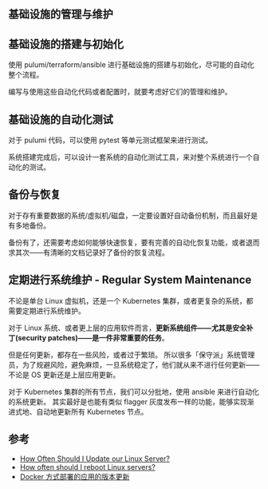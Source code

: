基础设施的管理与维护
---

## 基础设施的搭建与初始化

使用 pulumi/terraform/ansible 进行基础设施的搭建与初始化，尽可能的自动化整个流程。

编写与使用这些自动化代码或者配置时，就要考虑好它们的管理和维护。

## 基础设施的自动化测试

对于 pulumi 代码，可以使用 pytest 等单元测试框架来进行测试。

系统搭建完成后，可以设计一套系统的自动化测试工具，来对整个系统进行一个自动化的测试。


## 备份与恢复

对于存有重要数据的系统/虚拟机/磁盘，一定要设置好自动备份机制，而且最好是有多地备份。

备份有了，还需要考虑如何能够快速恢复，要有完善的自动化恢复功能，或者退而求其次——有清晰的文档记录好了备份的恢复流程。


## 定期进行系统维护 - Regular System Maintenance

不论是单台 Linux 虚拟机，还是一个 Kubernetes 集群，或者更复杂的系统，都需要定期进行系统维护。

对于 Linux 系统、或者更上层的应用软件而言，**更新系统组件——尤其是安全补丁(security patches)——是一件非常重要的任务**。

但是任何更新，都存在一些风险，或者过于繁琐。
所以很多「保守派」系统管理员，为了规避风险，避免麻烦，一旦系统稳定了，他们就从来不进行任何更新——不论是 OS 更新还是上层应用更新。

对于 Kubernetes 集群的所有节点，我们可以分批地，使用 ansible 来进行自动化的系统更新。
其实最好是也能有类似 flagger 灰度发布一样的功能，能够实现渐进式地、自动地更新所有 Kubernetes 节点。


## 参考

- [How Often Should I Update our Linux Server?](https://serverfault.com/questions/9490/how-often-should-i-update-our-linux-server)
- [How often should I reboot Linux servers?](https://serverfault.com/questions/15782/how-often-should-i-reboot-linux-servers)
- [Docker 方式部署的应用的版本更新](https://www.cnblogs.com/kirito-c/p/11338398.html)
